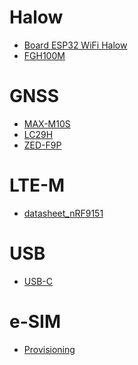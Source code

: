 # Halow
<!--
- [Kit Halow](https://www.mouser.fr/ProductDetail/Morse-Micro/MM6108-EKH05-05US?qs=%252BXxaIXUDbq0w%252BV3gu3rgyA%3D%3D)
- [Info Kit Halow](https://www.raspberryme.com/le-kit-devaluation-wi-fi-halow-mm6108-ekh05-alimente-par-stm32-prend-en-charge-les-modules-bluetooth-camera-et-qwicc-mikrobus/)
-->
- [Board ESP32 WiFi Halow](https://lilygo.cc/products/t-halow?variant=44425441050805)
- [FGH100M](https://www.mouser.fr/ProductDetail/Quectel/FGH100MAAMD?qs=17ckDYBRdenuYh5NDXzk1g%3D%3D)
# GNSS
- [MAX-M10S](https://www.mouser.fr/ProductDetail/u-blox/MAX-M10S-00B?qs=A6eO%252BMLsxmT0PfQYPb7LLQ%3D%3D)
- [LC29H](https://www.mouser.fr/ProductDetail/Quectel/LC29HBAMD?qs=vvQtp7zwQdMkPefYhTbq2A%3D%3D)
- [ZED-F9P](https://www.mouser.fr/ProductDetail/u-blox/ZED-F9P-05B?qs=IKkN%2F947nfAvQvJhS0qR1w%3D%3D)
# LTE-M
- [datasheet_nRF9151](https://docs-be.nordicsemi.com/bundle/ps_nrf9151/page/nRF9151_PS_v1.0.pdf?_LANG=enus)
# USB
- [USB-C](https://github.com/minoseigenheer/SWD-over-USB-C/blob/main/Schematic_DAM_detection.pdf)
# e-SIM
- [Provisioning](https://www.gsma.com/newsroom/wp-content/uploads//SGP.02_v3.2_updated.pdf)
